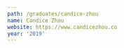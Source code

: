 ```yaml
---
path: /graduates/candice-zhou
name: Candice Zhou
website: https://www.candicezhou.co
year: '2019'
---
```

